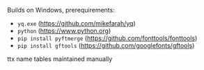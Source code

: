 Builds on Windows, prerequirements:

* `yq.exe` (https://github.com/mikefarah/yq)
* `python` (https://www.python.org)
* `pip install pyftmerge` (https://github.com/fonttools/fonttools)
* `pip install gftools` (https://github.com/googlefonts/gftools)

ttx name tables maintained manually
